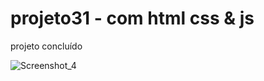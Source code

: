 # projeto31 - com html css & js 
projeto concluído 

![Screenshot_4](https://user-images.githubusercontent.com/111763432/192033321-de220e3b-4459-475f-ab36-46dea36145de.png)
